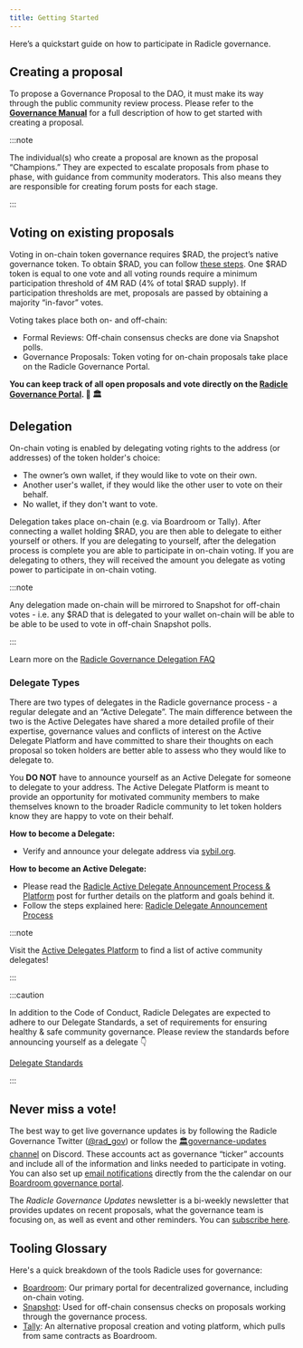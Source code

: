 ```yaml
---
title: Getting Started
---
```


Here’s a quickstart guide on how to participate in Radicle governance.

## Creating a proposal

To propose a Governance Proposal to the DAO, it must make its way through the public community review process. Please
refer to the [**Governance Manual**](manual-overview.md) for a full description of how to get started with creating a
proposal.

:::note

The individual(s) who create a proposal are known as the proposal “Champions.” They are expected to escalate proposals
from phase to phase, with guidance from community moderators. This also means they are responsible for creating forum
posts for each stage.

:::

## Voting on existing proposals

Voting in on-chain token governance requires $RAD, the project’s native governance token. To obtain $RAD, you can follow
[these steps](obtain-rad.md). One $RAD token is equal to one vote and all voting rounds require a minimum participation
threshold of 4M RAD (4% of total $RAD supply). If participation thresholds are met, proposals are passed by obtaining a
majority “in-favor” votes.

Voting takes place both on- and off-chain:

- Formal Reviews: Off-chain consensus checks are done via Snapshot polls.
- Governance Proposals: Token voting for on-chain proposals take place on the Radicle Governance Portal.

**You can keep track of all open proposals and vote directly on the [Radicle Governance
Portal](https://boardroom.io/radicle/overview). 🌱 🏛️**

## Delegation

On-chain voting is enabled by delegating voting rights to the address (or addresses) of the token holder's choice:

- The owner’s own wallet, if they would like to vote on their own.
- Another user's wallet, if they would like the other user to vote on their behalf.
- No wallet, if they don't want to vote.

Delegation takes place on-chain (e.g. via Boardroom or Tally). After connecting a wallet holding $RAD, you are then able
to delegate to either yourself or others. If you are delegating to yourself, after the delegation process is complete
you are able to participate in on-chain voting. If you are delegating to others, they will received the amount you
delegate as voting power to participate in on-chain voting.

:::note

Any delegation made on-chain will be mirrored to Snapshot for off-chain votes - i.e. any $RAD that is delegated to your
wallet on-chain will be able to be able to be used to vote in off-chain Snapshot polls.

:::

Learn more on the [Radicle Governance Delegation FAQ](https://forest-text-046.notion.site/dcdbafa580ba4b77ac3e665139cbad1f)

### Delegate Types

There are two types of delegates in the Radicle governance process - a regular delegate and an “Active Delegate”. The
main difference between the two is the Active Delegates have shared a more detailed profile of their expertise,
governance values and conflicts of interest on the Active Delegate Platform and have committed to share their thoughts
on each proposal so token holders are better able to assess  who they would like to delegate to. 

You **DO NOT** have to announce yourself as an Active Delegate for someone to delegate to your address. The Active
Delegate Platform is meant to provide an opportunity for motivated community members to make themselves known to the
broader Radicle community to let token holders know they are happy to vote on their behalf.

**How to become a Delegate:**

- Verify and announce your delegate address via [sybil.org](http://sybil.org/).

**How to become an Active Delegate:**

- Please read the [Radicle Active Delegate Announcement Process &
    Platform](https://radicle.community/t/radicle-active-delegate-announcement-process-platform/2669) post for further
    details on the platform and goals behind it.
- Follow the steps explained here: [Radicle Delegate Announcement
  Process](https://radicle.community/t/radicle-delegate-announcement-process/2668)

:::note

Visit the [Active Delegates
Platform](https://forest-text-046.notion.site/02bd9d2ca1b64e04bc92dc93ff823afb?v=7b05e551acfa44309930774659ca043a) to
find a list of active community delegates!

:::

:::caution

In addition to the Code of Conduct, Radicle Delegates are expected to adhere to our Delegate Standards, a set of
requirements for ensuring healthy & safe community governance. Please review the standards before announcing yourself as
a delegate 👇

[Delegate Standards](https://forest-text-046.notion.site/Delegate-Standards-63d1cbbab92440bca07d1c2eec420a2b)

:::

## Never miss a vote!

The best way to get live governance updates is by following the Radicle Governance Twitter
([@rad_gov](https://twitter.com/rad_gov)) or follow the [🏛️governance-updates channel](https://discord.com/channels/841318878125490186/955793826264514560) on Discord. These accounts act as
governance “ticker” accounts and include all of the information and links needed to participate in voting. You can also
set up [email notifications](https://app.tango.us/app/workflow/Email-Notifications-ac8d8e2eff5746f48ebd17e1f6b2b6ff) directly from the the calendar on our [Boardroom governance portal](https://boardroom.io/radicle/overview). 

The *Radicle Governance Updates* newsletter is a bi-weekly newsletter that provides updates on recent proposals, what
the governance team is focusing on, as well as event and other reminders. You can [subscribe
here](https://bit.ly/3trPqXA).

## Tooling Glossary

Here's a quick breakdown of the tools Radicle uses for governance:

- [Boardroom](https://boardroom.io/radicle/): Our primary portal for decentralized governance, including on-chain
  voting.
- [Snapshot](https://snapshot.org/#/gov.radicle.eth): Used for off-chain consensus checks on proposals working through
  the governance process.
- [Tally](https://www.tally.xyz/gov/eip155:1:0x690e775361AD66D1c4A25d89da9fCd639F5198eD): An alternative proposal
  creation and voting platform, which pulls from same contracts as Boardroom.
